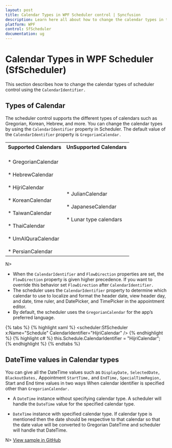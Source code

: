 ```yaml
---
layout: post
title: Calendar Types in WPF Scheduler control | Syncfusion
description: Learn here all about how to change the calendar types in the scheduler (SfScheduler) control, its elements, and more.
platform: WPF
control: SfScheduler
documentation: ug
---
```


# Calendar Types in WPF Scheduler (SfScheduler)
This section describes how to change the calendar types of scheduler control using the `CalendarIdentifier.`

## Types of Calendar
The scheduler control supports the different types of calendars such as Gregorian, Korean, Hebrew, and more. You can change the calendar types by using the `CalendarIdentifier` property in Scheduler. The default value of the `CalendarIdentifier` property is `GregorianCalendar.`

<table>
<tr>
<th>Supported Calendars</th>
<th>UnSupported Calendars</th>
</tr>
<tr>
<td>
<br>* GregorianCalendar</br>
<br>* HebrewCalendar</br>
<br>* HijriCalendar</br>
<br>* KoreanCalendar</br>
<br>* TaiwanCalendar</br>
<br>* ThaiCalendar</br>
<br>* UmAlQuraCalendar</br>
<br>* PersianCalendar</br>
</td>
<td>
<br>* JulianCalendar</br>
<br>* JapaneseCalendar</br>
<br>* Lunar type calendars</br>
</td>
</tr>
</table>

N> 
* When the `CalendarIdentifier` and `FlowDirection` properties are set, the `FlowDirection` property is given higher precedence. If you want to override this behavior set `FlowDirection` after `CalendarIdentifier.`
* The scheduler uses the `CalendarIdentifier` property to determine which calendar to use to localize and format the header date, view header day, and date, time ruler, and DatePicker, and TimePicker in the appointment editor.
* By default, the scheduler uses the `GregorianCalendar` for the app’s preferred language.

{% tabs %}
{% highlight xaml %}
<scheduler:SfScheduler x:Name="Schedule"
                       CalendarIdentifier="HijriCalendar" />
{% endhighlight %}
{% highlight c# %}
this.Schedule.CalendarIdentifier = "HijriCalendar";
{% endhighlight %}
{% endtabs %}

## DateTime values in Calendar types
You can give all the DateTime values such as `DisplayDate,` `SelectedDate,` `BlackoutDates,` Appointment `StartTime,` and `EndTime,` `SpecialTimeRegion,` Start and End time values in two ways When calendar identifier is specified other than `GregorianCalendar.`

* A `DateTime` instance without specifying calendar type. A scheduler will handle the `DateTime` value for the specified calendar type.

* `DateTime` instance with specified calendar type. If calendar type is mentioned then the date should be respective to that calendar so that the date value will be converted to Gregorian DateTime and scheduler will handle that DateTime.

N> [View sample in GitHub](https://github.com/SyncfusionExamples/WPF-Scheduler-Examples/tree/main/CalendarTypes)